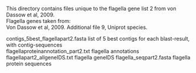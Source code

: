 This directory contains files unique to the flagella gene list 2 from von Dassow et al, 2009.     
Flagella genes taken from:     
Von Dassow et al, 2009. Additional file 9, Uniprot species.      

contigs_5best_flagellapart2.fasta  	list of 5 best contigs for each blast-result, with contig-sequences       
flagellaproteinannotation_part2.txt	flagella annotations
flagellapart2_allgeneIDS.txt       	flagella geneIDS
flagella_seqpart2.fasta			flagella protein sequences       


